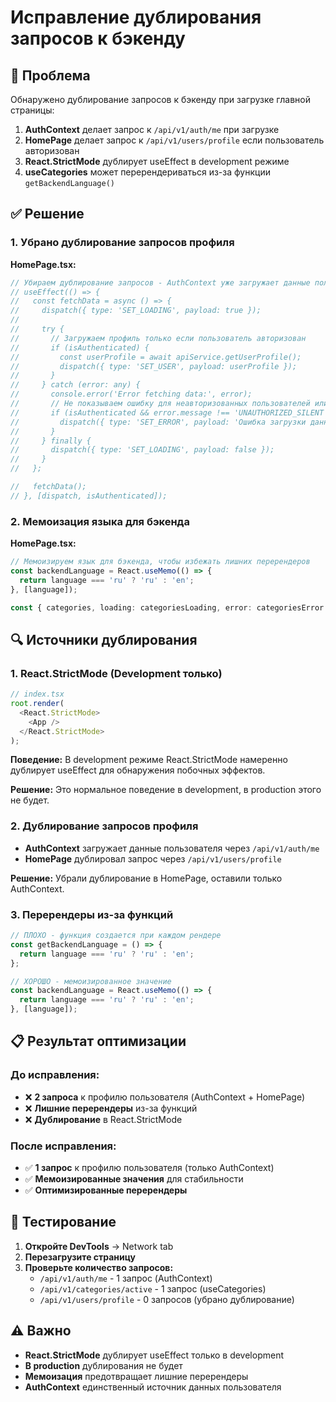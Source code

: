 # Исправление дублирования запросов к бэкенду

## 🐛 Проблема

Обнаружено дублирование запросов к бэкенду при загрузке главной страницы:

1. **AuthContext** делает запрос к `/api/v1/auth/me` при загрузке
2. **HomePage** делает запрос к `/api/v1/users/profile` если пользователь авторизован
3. **React.StrictMode** дублирует useEffect в development режиме
4. **useCategories** может перерендериваться из-за функции `getBackendLanguage()`

## ✅ Решение

### 1. Убрано дублирование запросов профиля

**HomePage.tsx:**
```typescript
// Убираем дублирование запросов - AuthContext уже загружает данные пользователя
// useEffect(() => {
//   const fetchData = async () => {
//     dispatch({ type: 'SET_LOADING', payload: true });
//     
//     try {
//       // Загружаем профиль только если пользователь авторизован
//       if (isAuthenticated) {
//         const userProfile = await apiService.getUserProfile();
//         dispatch({ type: 'SET_USER', payload: userProfile });
//       }
//     } catch (error: any) {
//       console.error('Error fetching data:', error);
//       // Не показываем ошибку для неавторизованных пользователей или истекших токенов
//       if (isAuthenticated && error.message !== 'UNAUTHORIZED_SILENT') {
//         dispatch({ type: 'SET_ERROR', payload: 'Ошибка загрузки данных' });
//       }
//     } finally {
//       dispatch({ type: 'SET_LOADING', payload: false });
//     }
//   };

//   fetchData();
// }, [dispatch, isAuthenticated]);
```

### 2. Мемоизация языка для бэкенда

**HomePage.tsx:**
```typescript
// Мемоизируем язык для бэкенда, чтобы избежать лишних перерендеров
const backendLanguage = React.useMemo(() => {
  return language === 'ru' ? 'ru' : 'en';
}, [language]);

const { categories, loading: categoriesLoading, error: categoriesError } = useCategories(true, backendLanguage);
```

## 🔍 Источники дублирования

### 1. React.StrictMode (Development только)
```typescript
// index.tsx
root.render(
  <React.StrictMode>
    <App />
  </React.StrictMode>
);
```

**Поведение:** В development режиме React.StrictMode намеренно дублирует useEffect для обнаружения побочных эффектов.

**Решение:** Это нормальное поведение в development, в production этого не будет.

### 2. Дублирование запросов профиля
- **AuthContext** загружает данные пользователя через `/api/v1/auth/me`
- **HomePage** дублировал запрос через `/api/v1/users/profile`

**Решение:** Убрали дублирование в HomePage, оставили только AuthContext.

### 3. Перерендеры из-за функций
```typescript
// ПЛОХО - функция создается при каждом рендере
const getBackendLanguage = () => {
  return language === 'ru' ? 'ru' : 'en';
};

// ХОРОШО - мемоизированное значение
const backendLanguage = React.useMemo(() => {
  return language === 'ru' ? 'ru' : 'en';
}, [language]);
```

## 📋 Результат оптимизации

### До исправления:
- ❌ **2 запроса** к профилю пользователя (AuthContext + HomePage)
- ❌ **Лишние перерендеры** из-за функций
- ❌ **Дублирование** в React.StrictMode

### После исправления:
- ✅ **1 запрос** к профилю пользователя (только AuthContext)
- ✅ **Мемоизированные значения** для стабильности
- ✅ **Оптимизированные перерендеры**

## 🧪 Тестирование

1. **Откройте DevTools** → Network tab
2. **Перезагрузите страницу**
3. **Проверьте количество запросов:**
   - `/api/v1/auth/me` - 1 запрос (AuthContext)
   - `/api/v1/categories/active` - 1 запрос (useCategories)
   - `/api/v1/users/profile` - 0 запросов (убрано дублирование)

## ⚠️ Важно

- **React.StrictMode** дублирует useEffect только в development
- **В production** дублирования не будет
- **Мемоизация** предотвращает лишние перерендеры
- **AuthContext** единственный источник данных пользователя
